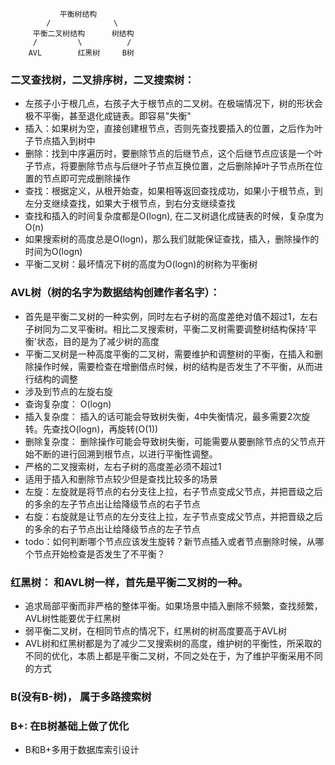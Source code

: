                平衡树结构
            /              \
         平衡二叉树结构      树结构
         /         \          /
        AVL        红黑树     B树

### 二叉查找树，二叉排序树，二叉搜索树：
* 左孩子小于根几点，右孩子大于根节点的二叉树。在极端情况下，树的形状会极不平衡，甚至退化成链表。即容易"失衡"
* 插入：如果树为空，直接创建根节点，否则先查找要插入的位置，之后作为叶子节点插入到树中
* 删除：找到中序遍历时，要删除节点的后继节点，这个后继节点应该是一个叶子节点，将要删除节点与后继叶子节点互换位置，之后删除掉叶子节点所在位置的节点即可完成删除操作
* 查找：根据定义，从根开始查，如果相等返回查找成功，如果小于根节点，到左分支继续查找，如果大于根节点，到右分支继续查找
* 查找和插入的时间复杂度都是O(logn), 在二叉树退化成链表的时候，复杂度为O(n)
* 如果搜索树的高度总是O(logn)，那么我们就能保证查找，插入，删除操作的时间为O(logn)
* 平衡二叉树：最坏情况下树的高度为O(logn)的树称为平衡树

###  AVL树（树的名字为数据结构创建作者名字）：
* 首先是平衡二叉树的一种实例，同时左右子树的高度差绝对值不超过1，左右子树同为二叉平衡树。相比二叉搜索树，平衡二叉树需要调整树结构保持'平衡'状态，目的是为了减少树的高度
* 平衡二叉树是一种高度平衡的二叉树，需要维护和调整树的平衡，在插入和删除操作时候，需要检查在增删借点时候，树的结构是否发生了不平衡，从而进行结构的调整
* 涉及到节点的左旋右旋
* 查询复杂度： O(logn)
* 插入复杂度： 插入的话可能会导致树失衡，4中失衡情况，最多需要2次旋转。先查找O(logn)，再旋转(O(1))
* 删除复杂度： 删除操作可能会导致树失衡，可能需要从要删除节点的父节点开始不断的进行回溯到根节点，以进行平衡性调整。
* 严格的二叉搜索树，左右子树的高度差必须不超过1
* 适用于插入和删除节点较少但是查找比较多的场景
* 左旋：左旋就是将节点的右分支往上拉，右子节点变成父节点，并把晋级之后的多余的左子节点出让给降级节点的右子节点
* 右旋：右旋就是让节点的左分支往上拉，左子节点变成父节点，并把晋级之后的多余的右子节点出让给降级节点的左子节点
* todo：如何判断哪个节点应该发生旋转？新节点插入或者节点删除时候，从哪个节点开始检查是否发生了不平衡？

###  红黑树： 和AVL树一样，首先是平衡二叉树的一种。
* 追求局部平衡而非严格的整体平衡。如果场景中插入删除不频繁，查找频繁，AVL树性能要优于红黑树
* 弱平衡二叉树，在相同节点的情况下，红黑树的树高度要高于AVL树
* AVL树和红黑树都是为了减少二叉搜索树的高度，维护树的平衡性，所采取的不同的优化，本质上都是平衡二叉树，不同之处在于，为了维护平衡采用不同的方式

###  B(没有B-树)， 属于多路搜索树
###  B+: 在B树基础上做了优化
* B和B+多用于数据库索引设计



